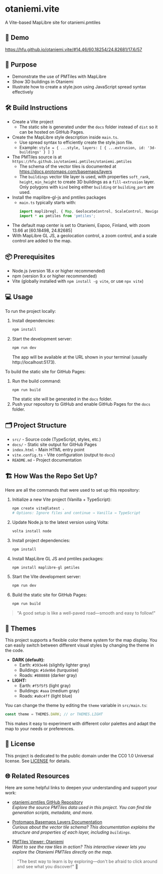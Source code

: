 # otaniemi.vite
A Vite-based MapLibre site for otaniemi.pmtiles

## 🚀 Demo
https://hfu.github.io/otaniemi.vite/#14.46/60.18254/24.82681/17.6/57

## 🎯 Purpose
- Demonstrate the use of PMTiles with MapLibre
- Show 3D buildings in Otaniemi
- Illustrate how to create a style.json using JavaScript spread syntax effectively

## 🛠️ Build Instructions
- Create a Vite project
  - The static site is generated under the `docs` folder instead of `dist` so it can be hosted on GitHub Pages.
- Create the MapLibre style description inside `main.ts`.
  - Use spread syntax to efficiently create the style.json file.
  - Example: `style = { ...style, layers: [ { ...extrusion, id: '3d-buildings' } ] }`
- The PMTiles source is at `https://hfu.github.io/otaniemi.pmtiles/otaniemi.pmtiles`
  - The schema of the vector tiles is documented at https://docs.protomaps.com/basemaps/layers
  - The `buildings` vector tile layer is used, with properties `soft_rank`, `height`, `min_height` to create 3D buildings as a `fill-extrusion` layer. Only polygons with `kind` being either `building` or `building_part` are used.
- Install the maplibre-gl-js and pmtiles packages
  - `main.ts` typically starts with:
    ```ts
    import maplibregl, { Map, GeolocateControl, ScaleControl, NavigationControl } from 'maplibre-gl';
    import * as pmtiles from 'pmtiles';
    ```
- The default map center is set to Otaniemi, Espoo, Finland, with zoom 13.66 at [60.18498, 24.82685]
- With MapLibre GL JS, a geolocation control, a zoom control, and a scale control are added to the map.

## 📦 Prerequisites
- Node.js (version 18.x or higher recommended)
- npm (version 9.x or higher recommended)
- Vite (globally installed with `npm install -g vite`, or use `npx vite`)

## 💻 Usage

To run the project locally:

1. Install dependencies:
   ```sh
   npm install
   ```
2. Start the development server:
   ```sh
   npm run dev
   ```
   The app will be available at the URL shown in your terminal (usually http://localhost:5173).

To build the static site for GitHub Pages:

1. Run the build command:
   ```sh
   npm run build
   ```
   The static site will be generated in the `docs` folder.
2. Push your repository to GitHub and enable GitHub Pages for the `docs` folder.

## 🗂️ Project Structure
- `src/` - Source code (TypeScript, styles, etc.)
- `docs/` - Static site output for GitHub Pages
- `index.html` - Main HTML entry point
- `vite.config.ts` - Vite configuration (output to `docs`)
- `README.md` - Project documentation

## 🏗️ How Was the Repo Set Up?

Here are all the commands that were used to set up this repository:

1. Initialize a new Vite project (Vanilla + TypeScript):
   ```sh
   npm create vite@latest .
   # Options: Ignore files and continue → Vanilla → TypeScript
   ```
2. Update Node.js to the latest version using Volta:
   ```sh
   volta install node
   ```
3. Install project dependencies:
   ```sh
   npm install
   ```
4. Install MapLibre GL JS and pmtiles packages:
   ```sh
   npm install maplibre-gl pmtiles
   ```
5. Start the Vite development server:
   ```sh
   npm run dev
   ```
6. Build the static site for GitHub Pages:
   ```sh
   npm run build
   ```

> "A good setup is like a well-paved road—smooth and easy to follow!"

## 🎨 Themes

This project supports a flexible color theme system for the map display. You can easily switch between different visual styles by changing the theme in the code.

- **DARK (default):**
  - Earth: `#393e46` (slightly lighter gray)
  - Buildings: `#1de9b6` (turquoise)
  - Roads: `#888888` (darker gray)
- **LIGHT:**
  - Earth: `#f5f5f5` (light gray)
  - Buildings: `#aaa` (medium gray)
  - Roads: `#a0c4ff` (light blue)

You can change the theme by editing the `theme` variable in `src/main.ts`:

```ts
const theme = THEMES.DARK; // or THEMES.LIGHT
```

This makes it easy to experiment with different color palettes and adapt the map to your needs or preferences.

## 📄 License
This project is dedicated to the public domain under the CC0 1.0 Universal license. See [LICENSE](./LICENSE) for details.

## 🌐 Related Resources

Here are some helpful links to deepen your understanding and support your work:

- [otaniemi.pmtiles GitHub Repository](https://github.com/hfu/otaniemi.pmtiles)  
    *Explore the source PMTiles data used in this project. You can find tile generation scripts, metadata, and more.*

- [Protomaps Basemaps Layers Documentation](https://docs.protomaps.com/basemaps/layers)  
    *Curious about the vector tile schema? This documentation explains the structure and properties of each layer, including `buildings`.*

- [PMTiles Viewer: Otaniemi](https://pmtiles.io/#map=13.49/60.18506/24.8306&url=https%3A%2F%2Fhfu.github.io%2Fotaniemi.pmtiles%2Fotaniemi.pmtiles)  
    *Want to see the raw tiles in action? This interactive viewer lets you explore the Otaniemi PMTiles directly on the map.*

> "The best way to learn is by exploring—don't be afraid to click around and see what you discover!" 🚀
